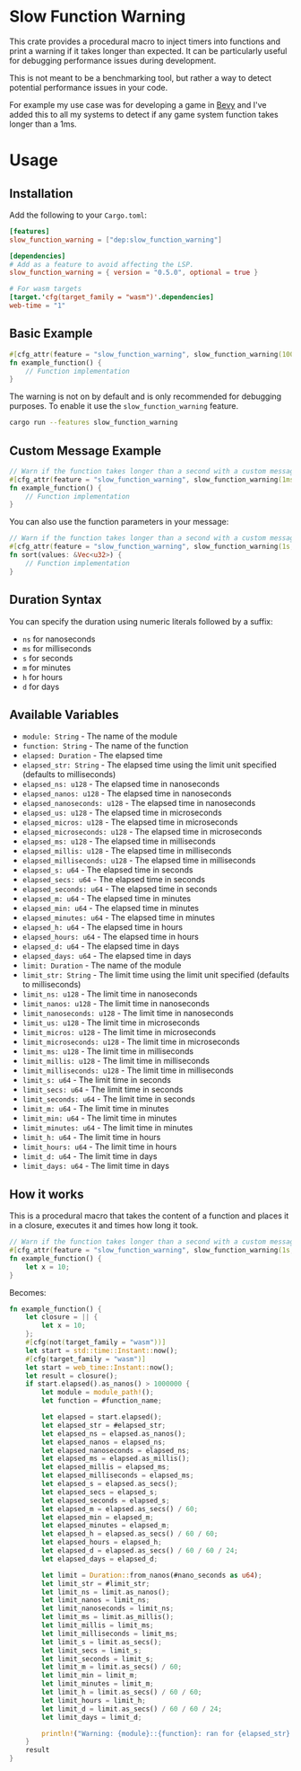 # Slow Function Warning

This crate provides a procedural macro to inject timers into functions and print a warning if it takes longer than expected. It can be particularly useful for debugging performance issues during development.

This is not meant to be a benchmarking tool, but rather a way to detect potential performance issues in your code.

For example my use case was for developing a game in [Bevy](https://bevyengine.org/) and I've added this to all my systems to detect if any game system function takes longer than a 1ms.

# Usage

## Installation

Add the following to your `Cargo.toml`:

```toml
[features]
slow_function_warning = ["dep:slow_function_warning"]

[dependencies]
# Add as a feature to avoid affecting the LSP.
slow_function_warning = { version = "0.5.0", optional = true }

# For wasm targets
[target.'cfg(target_family = "wasm")'.dependencies]
web-time = "1"
```

## Basic Example

```rust
#[cfg_attr(feature = "slow_function_warning", slow_function_warning(1000ms))] // Warn if the function takes longer than 1000 milliseconds
fn example_function() {
    // Function implementation
}
```

The warning is not on by default and is only recommended for debugging purposes. To enable it use the `slow_function_warning` feature.

~~~bash
cargo run --features slow_function_warning
~~~

## Custom Message Example

```rust
// Warn if the function takes longer than a second with a custom message
#[cfg_attr(feature = "slow_function_warning", slow_function_warning(1ms, println!("Function {function} took too long!")))]
fn example_function() {
    // Function implementation
}
```

You can also use the function parameters in your message:

```rust
// Warn if the function takes longer than a second with a custom message
#[cfg_attr(feature = "slow_function_warning", slow_function_warning(1s, println!("Function {function} took {millis} for {} values!", values.len())))]
fn sort(values: &Vec<u32>) {
    // Function implementation
}
```

## Duration Syntax

You can specify the duration using numeric literals followed by a suffix:

* `ns` for nanoseconds
* `ms` for milliseconds
* `s` for seconds
* `m` for minutes
* `h` for hours
* `d` for days

## Available Variables

* `module: String` - The name of the module
* `function: String` - The name of the function
* `elapsed: Duration` - The elapsed time
* `elapsed_str: String` - The elapsed time using the limit unit specified (defaults to milliseconds)
* `elapsed_ns: u128` - The elapsed time in nanoseconds
* `elapsed_nanos: u128` - The elapsed time in nanoseconds
* `elapsed_nanoseconds: u128` - The elapsed time in nanoseconds
* `elapsed_us: u128` - The elapsed time in microseconds
* `elapsed_micros: u128` - The elapsed time in microseconds
* `elapsed_microseconds: u128` - The elapsed time in microseconds
* `elapsed_ms: u128` - The elapsed time in milliseconds
* `elapsed_millis: u128` - The elapsed time in milliseconds
* `elapsed_milliseconds: u128` - The elapsed time in milliseconds
* `elapsed_s: u64` - The elapsed time in seconds
* `elapsed_secs: u64` - The elapsed time in seconds
* `elapsed_seconds: u64` - The elapsed time in seconds
* `elapsed_m: u64` - The elapsed time in minutes
* `elapsed_min: u64` - The elapsed time in minutes
* `elapsed_minutes: u64` - The elapsed time in minutes
* `elapsed_h: u64` - The elapsed time in hours
* `elapsed_hours: u64` - The elapsed time in hours
* `elapsed_d: u64` - The elapsed time in days
* `elapsed_days: u64` - The elapsed time in days
* `limit: Duration` - The name of the module
* `limit_str: String` - The limit time using the limit unit specified (defaults to milliseconds)
* `limit_ns: u128` - The limit time in nanoseconds
* `limit_nanos: u128` - The limit time in nanoseconds
* `limit_nanoseconds: u128` - The limit time in nanoseconds
* `limit_us: u128` - The limit time in microseconds
* `limit_micros: u128` - The limit time in microseconds
* `limit_microseconds: u128` - The limit time in microseconds
* `limit_ms: u128` - The limit time in milliseconds
* `limit_millis: u128` - The limit time in milliseconds
* `limit_milliseconds: u128` - The limit time in milliseconds
* `limit_s: u64` - The limit time in seconds
* `limit_secs: u64` - The limit time in seconds
* `limit_seconds: u64` - The limit time in seconds
* `limit_m: u64` - The limit time in minutes
* `limit_min: u64` - The limit time in minutes
* `limit_minutes: u64` - The limit time in minutes
* `limit_h: u64` - The limit time in hours
* `limit_hours: u64` - The limit time in hours
* `limit_d: u64` - The limit time in days
* `limit_days: u64` - The limit time in days

## How it works

This is a procedural macro that takes the content of a function and places it in a closure, executes it and times how long it took.

```rust
// Warn if the function takes longer than a second with a custom message
#[cfg_attr(feature = "slow_function_warning", slow_function_warning(1s, println!("Function {function} took too long!")))]
fn example_function() {
    let x = 10;
}
```

Becomes:

```rust
fn example_function() {
    let closure = || {
        let x = 10;
    };
    #[cfg(not(target_family = "wasm"))]
    let start = std::time::Instant::now();
    #[cfg(target_family = "wasm")]
    let start = web_time::Instant::now();
    let result = closure();
    if start.elapsed().as_nanos() > 1000000 {
        let module = module_path!();
        let function = #function_name;

        let elapsed = start.elapsed();
        let elapsed_str = #elapsed_str;
        let elapsed_ns = elapsed.as_nanos();
        let elapsed_nanos = elapsed_ns;
        let elapsed_nanoseconds = elapsed_ns;
        let elapsed_ms = elapsed.as_millis();
        let elapsed_millis = elapsed_ms;
        let elapsed_milliseconds = elapsed_ms;
        let elapsed_s = elapsed.as_secs();
        let elapsed_secs = elapsed_s;
        let elapsed_seconds = elapsed_s;
        let elapsed_m = elapsed.as_secs() / 60;
        let elapsed_min = elapsed_m;
        let elapsed_minutes = elapsed_m;
        let elapsed_h = elapsed.as_secs() / 60 / 60;
        let elapsed_hours = elapsed_h;
        let elapsed_d = elapsed.as_secs() / 60 / 60 / 24;
        let elapsed_days = elapsed_d;

        let limit = Duration::from_nanos(#nano_seconds as u64);
        let limit_str = #limit_str;
        let limit_ns = limit.as_nanos();
        let limit_nanos = limit_ns;
        let limit_nanoseconds = limit_ns;
        let limit_ms = limit.as_millis();
        let limit_millis = limit_ms;
        let limit_milliseconds = limit_ms;
        let limit_s = limit.as_secs();
        let limit_secs = limit_s;
        let limit_seconds = limit_s;
        let limit_m = limit.as_secs() / 60;
        let limit_min = limit_m;
        let limit_minutes = limit_m;
        let limit_h = limit.as_secs() / 60 / 60;
        let limit_hours = limit_h;
        let limit_d = limit.as_secs() / 60 / 60 / 24;
        let limit_days = limit_d;

        println!("Warning: {module}::{function}: ran for {elapsed_str} (limit: {limit_str})")
    }
    result
}
```
